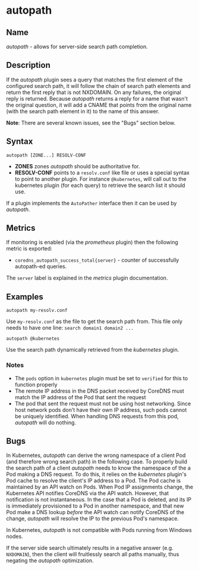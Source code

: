 # autopath

## Name

*autopath* - allows for server-side search path completion.

## Description

If the *autopath* plugin sees a query that matches the first element of the configured search path, it will
follow the chain of search path elements and return the first reply that is not NXDOMAIN. On any
failures, the original reply is returned. Because *autopath* returns a reply for a name that wasn't
the original question, it will add a CNAME that points from the original name (with the search path
element in it) to the name of this answer.

**Note**: There are several known issues, see the "Bugs" section below.

## Syntax

~~~
autopath [ZONE...] RESOLV-CONF
~~~

* **ZONES** zones *autopath* should be authoritative for.
* **RESOLV-CONF** points to a `resolv.conf` like file or uses a special syntax to point to another
  plugin. For instance `@kubernetes`, will call out to the kubernetes plugin (for each
  query) to retrieve the search list it should use.

If a plugin implements the `AutoPather` interface then it can be used by *autopath*.

## Metrics

If monitoring is enabled (via the *prometheus* plugin) then the following metric is exported:

* `coredns_autopath_success_total{server}` - counter of successfully autopath-ed queries.

The `server` label is explained in the *metrics* plugin documentation.

## Examples

~~~
autopath my-resolv.conf
~~~

Use `my-resolv.conf` as the file to get the search path from. This file only needs to have one line:
`search domain1 domain2 ...`

~~~
autopath @kubernetes
~~~

Use the search path dynamically retrieved from the *kubernetes* plugin.

### Notes

- The `pods` option in `kubernetes` plugin must be set to `verified` for this to function properly
- The remote IP address in the DNS packet received by CoreDNS must match the IP address of the Pod that sent the request
- The pod that sent the request must not be using host networking. Since host network pods don't have their own IP address, such pods cannot be uniquely identified. When handling DNS requests from this pod, *autopath* will do nothing.

## Bugs

In Kubernetes, *autopath* can derive the wrong namespace of a client Pod (and therefore wrong search
path) in the following case. To properly build the search path of a client *autopath* needs to know
the namespace of the a Pod making a DNS request. To do this, it relies on the *kubernetes* plugin's
Pod cache to resolve the client's IP address to a Pod. The Pod cache is maintained by an API watch
on Pods. When Pod IP assignments change, the Kubernetes API notifies CoreDNS via the API watch.
However, that notification is not instantaneous. In the case that a Pod is deleted, and its IP is
immediately provisioned to a Pod in another namespace, and that new Pod make a DNS lookup *before*
the API watch can notify CoreDNS of the change, *autopath* will resolve the IP to the previous Pod's
namespace.

In Kubernetes, *autopath* is not compatible with Pods running from Windows nodes.

If the server side search ultimately results in a negative answer (e.g. `NXDOMAIN`), then the client
will fruitlessly search all paths manually, thus negating the *autopath* optimization.

